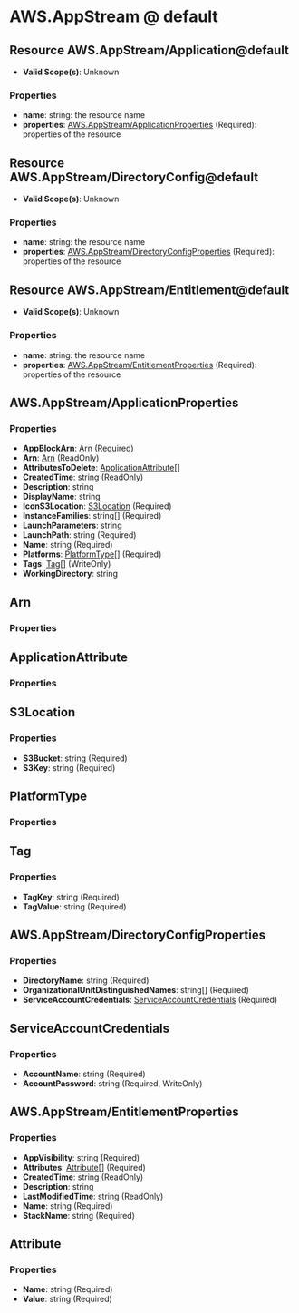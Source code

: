 # AWS.AppStream @ default

## Resource AWS.AppStream/Application@default
* **Valid Scope(s)**: Unknown
### Properties
* **name**: string: the resource name
* **properties**: [AWS.AppStream/ApplicationProperties](#awsappstreamapplicationproperties) (Required): properties of the resource

## Resource AWS.AppStream/DirectoryConfig@default
* **Valid Scope(s)**: Unknown
### Properties
* **name**: string: the resource name
* **properties**: [AWS.AppStream/DirectoryConfigProperties](#awsappstreamdirectoryconfigproperties) (Required): properties of the resource

## Resource AWS.AppStream/Entitlement@default
* **Valid Scope(s)**: Unknown
### Properties
* **name**: string: the resource name
* **properties**: [AWS.AppStream/EntitlementProperties](#awsappstreamentitlementproperties) (Required): properties of the resource

## AWS.AppStream/ApplicationProperties
### Properties
* **AppBlockArn**: [Arn](#arn) (Required)
* **Arn**: [Arn](#arn) (ReadOnly)
* **AttributesToDelete**: [ApplicationAttribute](#applicationattribute)[]
* **CreatedTime**: string (ReadOnly)
* **Description**: string
* **DisplayName**: string
* **IconS3Location**: [S3Location](#s3location) (Required)
* **InstanceFamilies**: string[] (Required)
* **LaunchParameters**: string
* **LaunchPath**: string (Required)
* **Name**: string (Required)
* **Platforms**: [PlatformType](#platformtype)[] (Required)
* **Tags**: [Tag](#tag)[] (WriteOnly)
* **WorkingDirectory**: string

## Arn
### Properties

## ApplicationAttribute
### Properties

## S3Location
### Properties
* **S3Bucket**: string (Required)
* **S3Key**: string (Required)

## PlatformType
### Properties

## Tag
### Properties
* **TagKey**: string (Required)
* **TagValue**: string (Required)

## AWS.AppStream/DirectoryConfigProperties
### Properties
* **DirectoryName**: string (Required)
* **OrganizationalUnitDistinguishedNames**: string[] (Required)
* **ServiceAccountCredentials**: [ServiceAccountCredentials](#serviceaccountcredentials) (Required)

## ServiceAccountCredentials
### Properties
* **AccountName**: string (Required)
* **AccountPassword**: string (Required, WriteOnly)

## AWS.AppStream/EntitlementProperties
### Properties
* **AppVisibility**: string (Required)
* **Attributes**: [Attribute](#attribute)[] (Required)
* **CreatedTime**: string (ReadOnly)
* **Description**: string
* **LastModifiedTime**: string (ReadOnly)
* **Name**: string (Required)
* **StackName**: string (Required)

## Attribute
### Properties
* **Name**: string (Required)
* **Value**: string (Required)


